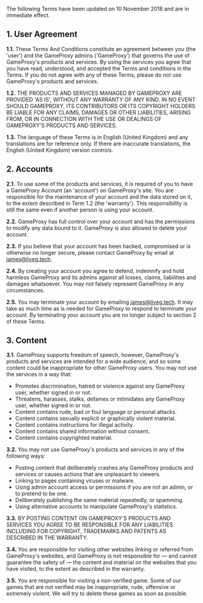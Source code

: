 The following Terms have been updated on 10 November 2018 and are in immediate effect.

## 1. User Agreement
**1.1.** These Terms And Conditions constitute an agreement between you (the 'user') and the GameProxy admins ('GameProxy') that governs the use of GameProxy's products and services. By using the services you agree that you have read, understood, and accepted the Terms and conditions in the Terms. If you do not agree with any of these Terms, please do not use GameProxy's products and services.

**1.2.** THE PRODUCTS AND SERVICES MANAGED BY GAMEPROXY ARE PROVIDED 'AS IS', WITHOUT ANY WARRANTY OF ANY KIND. IN NO EVENT SHOULD GAMEPROXY, ITS CONTRIBUTORS OR ITS COPYRIGHT HOLDERS BE LIABLE FOR ANY CLAIMS, DAMAGES OR OTHER LIABILITIES, ARISING FROM, OR IN CONNECTION WITH THE USE OR DEALINGS OF GAMEPROXY'S PRODUCTS AND SERVICES.

**1.3.** The language of these Terms is in English (United Kingdom) and any translations are for reference only. If there are inaccurate translations, the English (United Kingdom) version controls.

## 2. Accounts
**2.1.** To use some of the products and services, it is required of you to have a GameProxy Account (an 'account') on GameProxy's site. You are responsible for the maintenance of your account and the data stored on it, to the extent described in Term 1.2 (the 'warranty'). This responsibility is still the same even if another person is using your account.

**2.2.** GameProxy has full control over your account and has the permissions to modify any data bound to it. GameProxy is also allowed to delete your account.

**2.3.** If you believe that your account has been hacked, compromised or is otherwise no longer secure, please contact GameProxy by email at [james@liveg.tech](mailto:james@liveg.tech).

**2.4.** By creating your account you agree to defend, indemnify and hold harmless GameProxy and its admins against all losses, claims, liabilities and damages whatsoever. You may not falsely represent GameProxy in any circumstances.

**2.5.** You may terminate your account by emailing [james@liveg.tech](mailto:james@liveg.tech). It may take as much time as is needed for GameProxy to respond to terminate your account. By terminating your account you are no longer subject to section 2 of these Terms.

## 3. Content
**3.1.** GameProxy supports freedom of speech, however, GameProxy's products and services are intended for a wide audience, and so some content could be inappropriate for other GameProxy users. You may not use the services in a way that:

* Promotes discrimination, hatred or violence against any GameProxy user, whether signed in or not.
* Threatens, harasses, stalks, defames or intimidates any GameProxy user, whether signed in or not.
* Content contains rude, bad or foul language or personal attacks.
* Content contains sexually explicit or graphically violent material.
* Content contains instructions for illegal activity.
* Content contains shared information without consent.
* Content contains copyrighted material.

**3.2.** You may not use GameProxy's products and services in any of the following ways:

* Posting content that deliberately crashes any GameProxy products and services or causes actions that are unpleasant to viewers.
* Linking to pages containing viruses or malware.
* Using admin account access or permissions if you are not an admin, or to pretend to be one.
* Deliberately publishing the same material repeatedly, or spamming.
* Using alternative accounts to manipulate GameProxy's statistics.

**3.3.** BY POSTING CONTENT ON GAMEPROXY'S PRODUCTS AND SERVICES YOU AGREE TO BE RESPONSIBLE FOR ANY LIABILITIES INCLUDING FOR COPYRIGHT, TRADEMARKS AND PATENTS AS DESCRIBED IN THE WARRANTY.

**3.4.** You are responsible for visiting other websites linking or referred from GameProxy's websites, and GameProxy is not responsible for — and cannot guarantee the safety of — the content and material on the websites that you have visited, to the extent as described in the warranty.

**3.5.** You are responsible for visiting a non-verified game. Some of our games that are not verified may be inappropriate, rude, offensive or extremely violent. We will try to delete these games as soon as possible.
